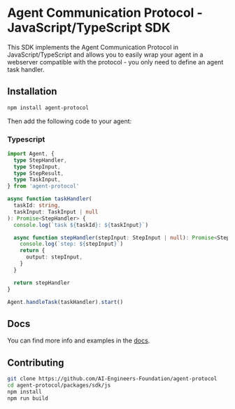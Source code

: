 # Agent Communication Protocol - JavaScript/TypeScript SDK

This SDK implements the Agent Communication Protocol in JavaScript/TypeScript
and allows you to easily wrap your agent in a webserver compatible with the
protocol - you only need to define an agent task handler.

## Installation

```bash
npm install agent-protocol
```

Then add the following code to your agent:

### Typescript

```typescript
import Agent, {
  type StepHandler,
  type StepInput,
  type StepResult,
  type TaskInput,
} from 'agent-protocol'

async function taskHandler(
  taskId: string,
  taskInput: TaskInput | null
): Promise<StepHandler> {
  console.log(`task ${taskId}: ${taskInput}`)

  async function stepHandler(stepInput: StepInput | null): Promise<StepResult> {
    console.log(`step: ${stepInput}`)
    return {
      output: stepInput,
    }
  }

  return stepHandler
}

Agent.handleTask(taskHandler).start()
```

## Docs

You can find more info and examples in the [docs](https://agentprotocol.ai/sdks/js).

## Contributing

```bash
git clone https://github.com/AI-Engineers-Foundation/agent-protocol
cd agent-protocol/packages/sdk/js
npm install
npm run build
```
